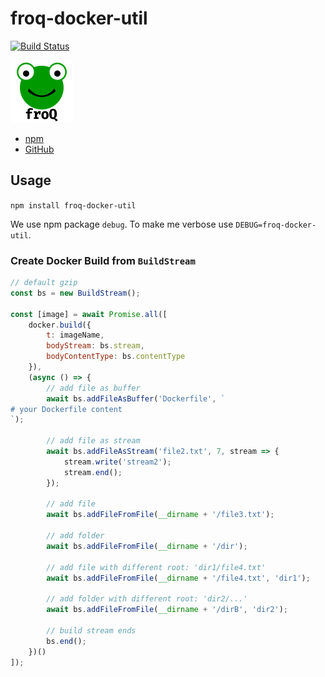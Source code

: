 # froq-docker-util

[![Build Status](https://travis-ci.org/DaAitch/froq.svg?branch=master)](https://travis-ci.org/DaAitch/froq)

<img src="froq.png" width="100" alt="froQ logo" />

- [npm](https://www.npmjs.com/package/froq-docker-util)
- [GitHub](https://github.com/DaAitch/froq/tree/master/packages/froq-docker-util)

## Usage

`npm install froq-docker-util`

We use npm package `debug`. To make me verbose use `DEBUG=froq-docker-util`.


### Create Docker Build from `BuildStream`

```js
// default gzip
const bs = new BuildStream();

const [image] = await Promise.all([
    docker.build({
        t: imageName,
        bodyStream: bs.stream,
        bodyContentType: bs.contentType
    }),
    (async () => {
        // add file as buffer
        await bs.addFileAsBuffer('Dockerfile', `
# your Dockerfile content
`);

        // add file as stream
        await bs.addFileAsStream('file2.txt', 7, stream => {
            stream.write('stream2');
            stream.end();
        });

        // add file
        await bs.addFileFromFile(__dirname + '/file3.txt');

        // add folder
        await bs.addFileFromFile(__dirname + '/dir');

        // add file with different root: 'dir1/file4.txt'
        await bs.addFileFromFile(__dirname + '/file4.txt', 'dir1');

        // add folder with different root: 'dir2/...'
        await bs.addFileFromFile(__dirname + '/dirB', 'dir2');

        // build stream ends
        bs.end();
    })()
]);
```
